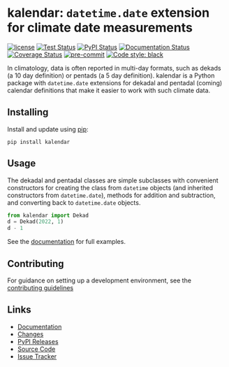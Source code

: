 # kalendar: ``datetime.date`` extension for climate date measurements

[![license](https://img.shields.io/github/license/OCHA-DAP/kalendar.svg)](https://github.com/OCHA-DAP/kalendar/blob/main/LICENSE)
[![Test Status](https://github.com/OCHA-DAP/kalendar/workflows/tests/badge.svg)](https://github.com/OCHA-DAP/kalendar/actions?query=workflow%3Atests)
[![PyPI Status](https://github.com/OCHA-DAP/kalendar/workflows/PyPI/badge.svg)](https://github.com/OCHA-DAP/kalendar/actions?query=workflow%3APyPI)
[![Documentation Status](https://readthedocs.org/projects/kalendar/badge/?version=latest)](https://kalendar.readthedocs.io/en/latest/?badge=latest)
[![Coverage Status](https://codecov.io/gh/OCHA-DAP/kalendar/branch/main/graph/badge.svg?token=JpWZc5js4y)](https://codecov.io/gh/OCHA-DAP/kalendar)
[![pre-commit](https://img.shields.io/badge/pre--commit-enabled-brightgreen?logo=pre-commit)](https://github.com/pre-commit/pre-commit)
[![Code style: black](https://img.shields.io/badge/code%20style-black-000000.svg)](https://github.com/psf/black)

In climatology, data is often reported in multi-day formats, such
as dekads (a 10 day definition) or pentads (a 5 day definition).
kalendar is a Python package with ``datetime.date`` extensions
for dekadal and pentadal (coming) calendar definitions that make
it easier to work with such climate data.

## Installing

Install and update using [pip](https://pip.pypa.io/en/stable/getting-started/):

```shell
pip install kalendar
```

## Usage

The dekadal and pentadal classes are simple subclasses with convenient
constructors for creating the class from ``datetime`` objects (and
inherited constructors from ``datetime.date``), methods for addition
and subtraction, and converting back to ``datetime.date`` objects.

```python
from kalendar import Dekad
d = Dekad(2022, 1)
d - 1
```

See the [documentation](https://kalendar.readthedocs.io/en/latest/) for
full examples.

## Contributing

For guidance on setting up a development environment, see the
[contributing guidelines](https://github.com/OCHA-DAP/kalendar/blob/main/CONTRIBUTING.rst)

## Links

- [Documentation](https://kalendar.readthedocs.io/en/latest/)
- [Changes](https://github.com/OCHA-DAP/kalendar/blob/main/CHANGELOG.rst)
- [PyPI Releases](https://pypi.org/project/kalendar/)
- [Source Code](https://github.com/OCHA-DAP/kalendar)
- [Issue Tracker](https://github.com/OCHA-DAP/kalendar/issues)
